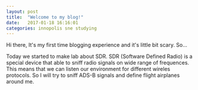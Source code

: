 ```yaml
---
layout: post
title:  "Welcome to my blog!"
date:   2017-01-18 16:16:01
categories: innopolis sne studying
---
```


Hi there, It's my first time blogging experience and it's little bit scary. So...

Today we started to make lab about SDR. SDR (Software Defined Radio) is a special device that able to sniff radio signals on wide range of frequences. This means that we can listen our environment for different wireles protocols. So I will try to sniff ADS-B signals and define flight airplanes around me.